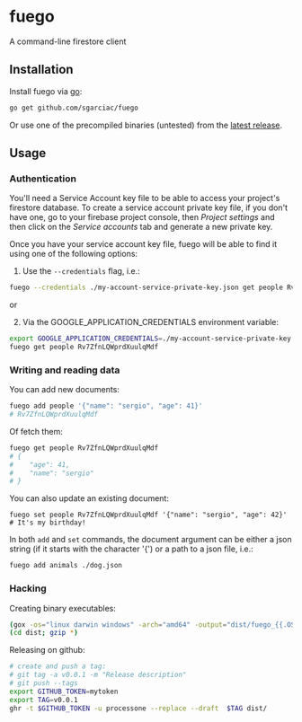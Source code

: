 # fuego
A command-line firestore client

## Installation

Install fuego via [go](https://golang.org/dl/):

```sh
go get github.com/sgarciac/fuego
```

Or use one of the precompiled binaries (untested) from the [latest release](https://github.com/sgarciac/fuego/releases).

## Usage

### Authentication

You'll need a Service Account key file to be able to access your project's
firestore database. To create a service account private key file, if you don't
have one, go to your firebase project console, then _Project settings_ and then
click on the _Service accounts_ tab and generate a new private key.

Once you have your service account key file, fuego will be able to find it using
one of the following options:

1. Use the ```--credentials``` flag, i.e.:

```sh
fuego --credentials ./my-account-service-private-key.json get people Rv7ZfnLQWprdXuulqMdf
```

or

2. Via the GOOGLE_APPLICATION_CREDENTIALS environment variable:

```sh
export GOOGLE_APPLICATION_CREDENTIALS=./my-account-service-private-key.json
fuego get people Rv7ZfnLQWprdXuulqMdf
```

### Writing and reading data

You can add new documents:

```sh
fuego add people '{"name": "sergio", "age": 41}'
# Rv7ZfnLQWprdXuulqMdf
```

Of fetch them:

```sh
fuego get people Rv7ZfnLQWprdXuulqMdf
# {
#    "age": 41,
#    "name": "sergio"
# }
```

You can also update an existing document:

```
fuego set people Rv7ZfnLQWprdXuulqMdf '{"name": "sergio", "age": 42}' # It's my birthday!
```

In both ```add``` and ```set``` commands, the document argument can be either a
json string (if it starts with the character '{') or a path to a json file, i.e.:

```sh
fuego add animals ./dog.json
```


### Hacking

Creating binary executables:

```sh
(gox -os="linux darwin windows" -arch="amd64" -output="dist/fuego_{{.OS}}_{{.Arch}}")
(cd dist; gzip *)

```

Releasing on github:

```sh
# create and push a tag:
# git tag -a v0.0.1 -m "Release description"
# git push --tags
export GITHUB_TOKEN=mytoken
export TAG=v0.0.1
ghr -t $GITHUB_TOKEN -u processone --replace --draft  $TAG dist/
```

